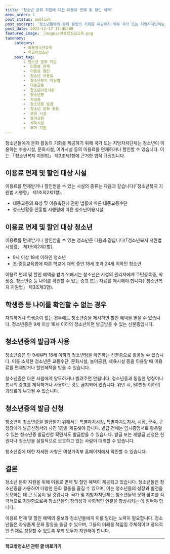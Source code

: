 ```yaml
---
title: '청소년 문화 지원에 대한 이용료 면제 및 할인 혜택'
menu_order: 1
post_status: publish
post_excerpt: '청소년들에게 문화 활동의 기회를 제공하기 위해 국가 또는 지방자치단체는 청소년이 이용하는 수송시설, 문화시설, 여가시설 등의 이용료를 면제하거나 할인할 수 있습니다. 이는  청소년복지 지원법  제3조제1항에 근거한 법적 규정입니다.'
post_date: 2023-12-17 17:48:09
featured_image: _images/아동청소년교육.png
taxonomy:
    category:
        - 아동청소년교육
        - 학교밖청소년
    post_tag:
        - 청소년 문화 지원
        -  이용료 면제
        -  이용료 할인
        -  청소년 이용료
        -  청소년복지 지원법
        -  대중교통
        -  청소년이용시설
        -  청소년증
        -  학생증
        -  청소년증 발급
        -  청소년 문화 활동
        -  문화 시설
        -  놀이공원
        -  체육시설
        -  국가 지원
---
```



청소년들에게 문화 활동의 기회를 제공하기 위해 국가 또는 지방자치단체는 청소년이 이용하는 수송시설, 문화시설, 여가시설 등의 이용료를 면제하거나 할인할 수 있습니다. 이는 「청소년복지 지원법」 제3조제1항에 근거한 법적 규정입니다.

## 이용료 면제 및 할인 대상 시설

이용료를 면제받거나 할인받을 수 있는 시설의 종류는 다음과 같습니다(「청소년복지 지원법 시행령」 제1조의2제1항).

- 대중교통의 육성 및 이용촉진에 관한 법률에 따른 대중교통수단
- 청소년활동 진흥법 시행령에 따른 청소년이용시설

## 이용료 면제 및 할인 대상 청소년

이용료를 면제받거나 할인받을 수 있는 청소년은 다음과 같습니다(「청소년복지 지원법 시행령」 제1조의2제2항).

- 9세 이상 18세 이하인 청소년
- 초·중등교육법에 따른 학교에 재학 중인 18세 초과 24세 이하인 청소년

이용료 면제 및 할인 혜택을 받기 위해서는 청소년은 시설의 관리자에게 주민등록증, 학생증, 청소년증 등 나이를 확인할 수 있는 증표 또는 자료를 제시해야 합니다(「청소년복지 지원법」 제3조제3항).

## 학생증 등 나이를 확인할 수 없는 경우

자퇴하거나 학생증이 없는 경우에도 청소년증을 제시하면 할인 혜택을 받을 수 있습니다. 청소년증은 9세 이상 18세 이하의 청소년이면 발급받을 수 있는 신분증입니다.

## 청소년증의 발급과 사용

청소년증은 만 9세부터 18세 이하의 청소년임을 확인하는 신분증으로 활용될 수 있습니다. 이를 소지한 청소년은 교통수단, 문화시설, 놀이공원, 체육시설 등을 이용할 때 이용료를 면제받거나 할인혜택을 받을 수 있습니다.

청소년증은 다른 사람에게 양도하거나 빌려주면 안됩니다. 청소년증과 동일한 명칭이나 표시의 증표를 제작하거나 사용하는 것도 금지되어 있습니다. 위반 시, 50만원 이하의 과태료가 부과될 수 있습니다.

## 청소년증의 발급 신청

청소년이 청소년증을 발급받기 위해서는 특별자치시장, 특별자치도지사, 시장, 군수, 구청장에게 발급신청서와 사진 1장을 제출해야 합니다. 발급 전에는 임시증명서로 활용할 수 있는 청소년증 발급신청 확인서도 발급받을 수 있습니다. 발급 또는 재발급 신청은 친권자나 청소년을 실질적으로 보호하고 있는 사람이 대리할 수 있습니다.

청소년증에 대한 자세한 사항은 여성가족부 홈페이지에서 확인할 수 있습니다.

## 결론

청소년 문화 지원을 위해 이용료 면제 및 할인 혜택이 제공되고 있습니다. 청소년들은 청소년증을 사용하여 다양한 문화 활동을 즐길 수 있으며, 이는 청소년들의 성장과 발전을 도모하는 데 큰 도움이 될 것입니다. 국가 및 지방자치단체는 청소년들의 문화 참여를 적극적으로 지원함으로써 청소년들의 창의성과 사회적인 연결을 향상시키는 데 힘써야 합니다.

이용료 면제 및 할인 혜택의 홍보와 청소년들에게 이를 알리는 노력이 필요합니다. 청소년들은 자유롭게 문화 활동을 즐길 수 있으며, 그들의 미래를 책임질 주체적이고 창의적인 인재로 성장할 수 있도록 우리 모두가 지원해야 합니다.
<!-- wp:separator -->
<hr class="wp-block-separator has-alpha-channel-opacity"/>
<!-- /wp:separator -->

<!-- wp:group {"backgroundColor":"base","layout":{"type":"constrained"}} -->
<div class="wp-block-group has-base-background-color has-background"><!-- wp:paragraph {"align":"center","fontSize":"medium"} -->
<p class="has-text-align-center has-large-font-size"><strong>학교밖청소년 관련 글 바로가기</strong></p>
<!-- /wp:paragraph -->


<!-- wp:latest-posts
{"categories":[{"id":34677,"count":19,"description":"","link":"https://uknowlaw.com/category/%ed%95%99%ea%b5%90%eb%b0%96%ec%b2%ad%ec%86%8c%eb%85%84/","name":"학교밖청소년","slug":"학교밖청소년","taxonomy":"category","parent":0,"meta":[],"_links":{"self":[{"href":"https://uknowlaw.com/wp-json/wp/v2/categories/34677"}],"collection":[{"href":"https://uknowlaw.com/wp-json/wp/v2/categories"}],"about":[{"href":"https://uknowlaw.com/wp-json/wp/v2/taxonomies/category"}],"wp:post_type":[{"href":"https://uknowlaw.com/wp-json/wp/v2/posts?categories=34677"}],"curies":[{"name":"wp","href":"https://api.w.org/{rel}","templated":true}]}}],"postsToShow":100,"excerptLength":28,"postLayout":"grid","columns":2,"featuredImageAlign":"left","featuredImageSizeSlug":"large","fontSize":"small"} /--></div>
<!-- /wp:group -->